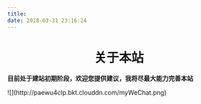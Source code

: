 ```yaml
---
title: 
date: 2018-03-31 23:16:24
---
```


# <center>关于本站</center>

​	**目前处于建站初期阶段，欢迎您提供建议，我将尽最大能力完善本站**

<div>![](http://paewu4clp.bkt.clouddn.com/myWeChat.png)</div>
